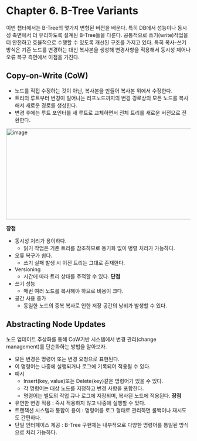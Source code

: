 # Chapter 6. B-Tree Variants

이번 챕터에서는 B-Tree의 몇가지 변형된 버전을 배운다.
특히 DB에서 성능이나 동시성 측면에서 더 유리하도록 설계된 B-Tree들을 다룬다.
공통적으로 쓰기(write)작업을 더 안전하고 효율적으로 수행할 수 있도록 개선된 구조를 가지고 있다.
특히 복사-쓰기 방식은 기존 노드를 변경하는 대신 복사본을 생성해 변경사항을 적용해서 동시성 제어나 오류 복구 측면에서 이점을 가진다.

## Copy-on-Write (CoW)

- 노드를 직접 수정하는 것이 아닌, 복사본을 만들어 복사본 위에서 수정한다.
- 트리의 루트부터 변경이 일어나는 리프노드까지의 변경 경로상의 모든 노드를 복사해서 새로운 경로를 생성한다.
- 변경 후에는 루트 포인터를 새 루트로 교체하면서 전체 트리를 새로운 버전으로 전환한다.

<img width="607" height="248" alt="image" src="https://github.com/user-attachments/assets/8a2e362d-6019-48d1-bc71-b04ca3021187" />

**장점**
- 동시성 처리가 용이하다.
    - 읽기 작업은 기존 트리를 참조하므로 동기화 없이 병렬 처리가 가능하다.
- 오류 복구가 쉽다.
    - 쓰기 실패 발생 시 이전 트리는 그대로 존재한다.
- Versioning
    - 시간에 따라 트리 상태를 주적할 수 있다.
    **단점**
- 쓰기 성능
    - 매번 여러 노드를 복사해야 하므로 비용이 크다.
- 공간 사용 증가
    - 동일한 노드의 중복 복사로 인한 저장 공간의 낭비가 발생할 수 있다.

## Abstracting Node Updates

노드 업데이트 추상화를 통해 CoW기반 시스템에서 변경 관리(change management)를 단순화하는 방법을 알아보자.

- 모든 변경은 명령어 또는 변경 요청으로 표현된다.
- 이 명령어는 나중에 실행되거나 로그에 기록되어 적용될 수 있다.
- 예시
    - Insert(key, value)또는 Delete(key)같은 명령어가 있을 수 있다.
    - 각 명령어는 대상 노드를 지정하고 변경 사항을 포함한다.
    - 명령어는 별도의 작업 큐나 로그에 저장되며, 복사된 노드에 적용된다.
    **장점**
- 유연한 변경 적용 : 즉시 적용하지 않고 나중에 실행할 수 있다.
- 트랜잭션 시스템과 통합이 용이 : 명령어를 로그 형태로 관리하면 롤백이나 재시도도 간편하다.
- 단일 인터페이스 제공 : B-Tree 구현체는 내부적으로 다양한 명령어를 통일된 방식으로 처리 가능하다.
